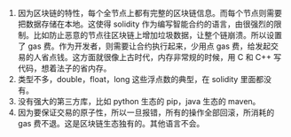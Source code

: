1. 因为区块链的特性，每个全节点上都有完整的区块链信息。而每个节点则需要把数据存储在本地。这使得 solidity 作为编写智能合约的语言，由很强烈的限制。比如防止恶意的节点往区块链上增加垃圾数据，让整个链崩溃。所以设置了 gas 费。作为开发者，则需要让合约执行起来，少用点 gas 费，给发起交易的人省点钱。这方面就很像上古时代，内存非常规的时候，用 C 和 C++ 写代码，想着法子的省内存。
2. 类型不多，double，float，long 这些浮点数的典型，在 solidity 里面都没有。
3. 没有强大的第三方库，比如 python 生态的 pip，java 生态的 maven。
4. 因为要保证交易的原子性，所以一旦报错，所有的操作全部回滚，所消耗的 gas 费不退。这是区块链生态独有的。其他语言不会。